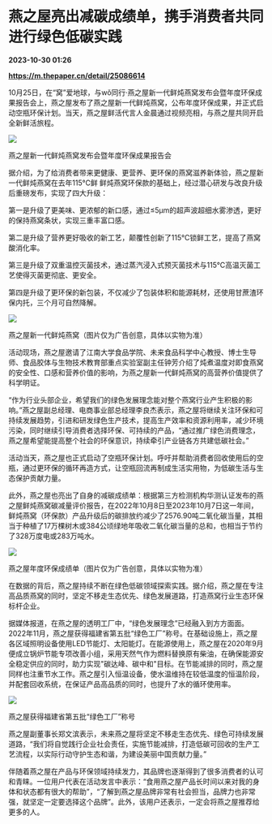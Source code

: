 # 燕之屋亮出减碳成绩单，携手消费者共同进行绿色低碳实践

**2023-10-30 01:26**

**https://m.thepaper.cn/detail/25086614**

10月25日，在“窝”爱地球，与wǒ同行·燕之屋新一代鲜炖燕窝发布会暨年度环保成果报告会上，燕之屋发布了燕之屋新一代鲜炖燕窝，公布年度环保成果，并正式启动空瓶环保计划。当天，燕之屋鲜活代言人金晨通过视频亮相，与燕之屋共同开启全新鲜活旅程。

![](https://imagecloud.thepaper.cn/thepaper/image/275/905/250.jpg)

燕之屋新一代鲜炖燕窝发布会暨年度环保成果报告会

据介绍，为了给消费者带来更健康、更营养、更环保的燕窝滋养新体验，燕之屋新一代鲜炖燕窝在去年115℃鲜 鲜炖燕窝环保款的基础上，经过潜心研发与改良升级后重磅发布，实现了四大升级：

第一是升级了更美味、更浓郁的新口感，通过≤5μm的超声波超细水雾渗透，更好的保持燕窝条状，实现三重丰富口感。

第二是升级了营养更好吸收的新工艺，颠覆性创新了115℃锁鲜工艺，提高了燕窝酸消化率。

第三是升级了双重温控灭菌技术，通过蒸汽浸入式预灭菌技术与115℃高温灭菌工艺使得灭菌更彻底、更安全。

第四是升级了更环保的新包装，不仅减少了包装体积和能源耗材，还使用甘蔗渣环保内托，三个月可自然降解。

![](https://imagecloud.thepaper.cn/thepaper/image/275/905/249.jpg)

燕之屋新一代鲜炖燕窝（图片仅为广告创意，具体以实物为准）

活动现场，燕之屋邀请了江南大学食品学院、未来食品科学中心教授、博士生导师、食品胶体与生物技术教育部重点实验室副主任钟芳介绍了炖煮温度对即食燕窝的安全性、口感和营养价值的影响，为燕之屋新一代鲜炖燕窝的高营养价值提供了科学明证。

“作为行业头部企业，希望我们的绿色发展理念能对整个燕窝行业产生积极的影响。”燕之屋副总经理、电商事业部总经理李良杰表示，燕之屋将继续关注环保和可持续发展趋势，引进和研发绿色生产技术，提高生产效率和资源利用率，减少环境污染，同时继续引导消费者选择环保、可持续的产品，“通过推广绿色消费理念，燕之屋希望能提高整个社会的环保意识，持续牵引产业链各方共建低碳社会。”

活动当天，燕之屋也正式启动了空瓶环保计划。呼吁并帮助消费者回收使用后的空瓶，通过更环保的循环再造方式，让空瓶回流再制成生活实用物，为低碳生活与生态保护贡献力量。

此外，燕之屋也亮出了自身的减碳成绩单：根据第三方检测机构华测认证发布的燕之屋鲜炖燕窝碳减量评价报告，在2022年10月8日至2023年10月7日这一年间，鲜炖燕窝（环保款）产品升级后的碳排放约减少了2576.90吨二氧化碳当量，其相当于种植了17万棵树木或384公顷绿地年吸收二氧化碳当量的总和，也相当于节约了328万度电或283万吨水。

![](https://imagecloud.thepaper.cn/thepaper/image/275/905/248.jpg)

燕之屋年度环保成绩单（图片仅为广告创意，具体以实物为准）

在数据的背后，燕之屋持续不断在绿色低碳领域探索实践。据介绍，燕之屋在专注高品质燕窝的同时，坚定不移走生态优先、绿色发展道路，打造燕窝行业生态环保标杆企业。

据媒体报道，在燕之屋的透明工厂中，“绿色发展理念”已经融入到方方面面。2022年11月，燕之屋获得福建省第五批“绿色工厂”称号。在基础设施上，燕之屋各区域照明设备使用LED节能灯、太阳能灯。在能源使用上，燕之屋在2020年9月便成立锅炉节能专项改善小组，采用天然气作为燃料替换原有柴油，在确保能源安全稳定供应的同时，助力实现"碳达峰、碳中和"目标。在节能减排的同时，燕之屋同样也注重节水工作。燕之屋引入恒温设备，使水温维持在较低温度的恒温阶段，并配套回收系统，在保证产品高品质的同时，也提升了水的循环使用率。

![](https://imagecloud.thepaper.cn/thepaper/image/275/905/497.jpg)

燕之屋获得福建省第五批“绿色工厂”称号

燕之屋副董事长郑文滨表示，未来燕之屋将坚定不移走生态优先、绿色可持续发展道路，“我们将自觉践行企业社会责任，实施节能减排，打造低碳可回收的生产工艺流程，以实际行动守护生态和谐，为建设美丽中国贡献力量。”

伴随着燕之屋在产品与环保领域持续发力，其品牌也逐渐得到了很多消费者的认可和青睐。一位用户代表在活动发言中表示：“食用燕之屋产品长时间以来对我的身体和状态都有很大的帮助”，“了解到燕之屋品牌非常有社会担当，品牌力也非常强，就坚定一定要选择这个品牌”。此外，该用户还表示，一定会将燕之屋推荐给更多的人。